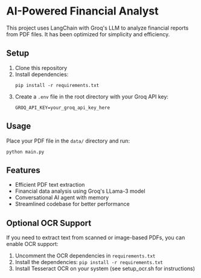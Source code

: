 # AI-Powered Financial Analyst

This project uses LangChain with Groq's LLM to analyze financial reports from PDF files. It has been optimized for simplicity and efficiency.

## Setup

1. Clone this repository
2. Install dependencies:
   ```
   pip install -r requirements.txt
   ```
3. Create a `.env` file in the root directory with your Groq API key:
   ```
   GROQ_API_KEY=your_groq_api_key_here
   ```

## Usage

Place your PDF file in the `data/` directory and run:
```
python main.py
```

## Features

- Efficient PDF text extraction
- Financial data analysis using Groq's LLama-3 model
- Conversational AI agent with memory
- Streamlined codebase for better performance

## Optional OCR Support

If you need to extract text from scanned or image-based PDFs, you can enable OCR support:

1. Uncomment the OCR dependencies in `requirements.txt`
2. Install the dependencies: `pip install -r requirements.txt`
3. Install Tesseract OCR on your system (see setup_ocr.sh for instructions)
